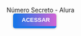 Número Secreto - Alura
<br>
<a href="https://pedrodfato.github.io/projetos/logica-js-projeto_inicial/logica-js-projeto_inicial/"><button style="margin-left:15px;
    background: linear-gradient(to right, #1875E8,#D264D5);
    color:white;
    font-weight: 700;
    padding: 7px 15px;
    border: 2px solid #1875E8;
    border-width: 0px 0px 5px 5px;
    text-transform: uppercase;
    border-radius: 5px;
    transition: 0.5s ease;
    box-shadow: 0px 0px 5px 0px rgba(0, 0, 0, 0.308);">Acessar</button></a>
